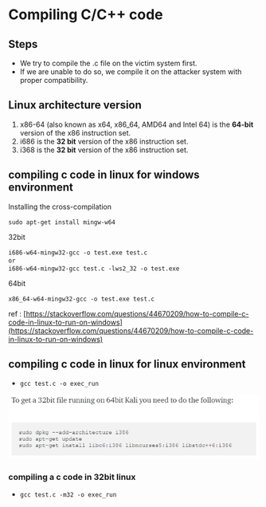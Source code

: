 # Compiling C/C++ code

## Steps

* We try to compile the .c file on the victim system first. 
* If we are unable to do so, we compile it on the attacker system with proper compatibility. 

## Linux architecture version

1.  x86-64 \(also known as x64, x86\_64, AMD64 and Intel 64\) is the **64-bit** version of the x86 instruction set.
2. i686 is the **32 bit** version of the x86 instruction set.
3. i368 is the **32 bit** version of the x86 instruction set.

## compiling c code in linux for windows environment

Installing the cross-compilation

```text
sudo apt-get install mingw-w64
```

32bit

```text
i686-w64-mingw32-gcc -o test.exe test.c
or
i686-w64-mingw32-gcc test.c -lws2_32 -o test.exe
```

64bit

```text
x86_64-w64-mingw32-gcc -o test.exe test.c
```

ref : [https://stackoverflow.com/questions/44670209/how-to-compile-c-code-in-linux-to-run-on-windows](https://stackoverflow.com/questions/44670209/how-to-compile-c-code-in-linux-to-run-on-windows)

## compiling c code in linux for linux environment

* `gcc test.c -o exec_run`

![](../.gitbook/assets/image.png)

### compiling a c code in 32bit linux

* `gcc test.c -m32 -o exec_run`

